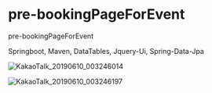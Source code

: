 # pre-bookingPageForEvent
pre-bookingPageForEvent

Springboot, Maven, DataTables, Jquery-Ui, Spring-Data-Jpa

![KakaoTalk_20190610_003246014](https://user-images.githubusercontent.com/42599161/59166036-b2d57b80-8b5f-11e9-874c-3aafb2d3fe65.jpg)

![KakaoTalk_20190610_003246197](https://user-images.githubusercontent.com/42599161/59166089-43ac5700-8b60-11e9-85e9-d3e428a8e1f2.jpg)


